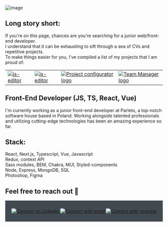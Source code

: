 ![image](https://user-images.githubusercontent.com/109315248/222615792-aea3337b-0c7e-4e84-9dc9-69be067b8472.png)

  ## Long story short:
If you're on this page, chances are you're searching for a junior web/front-end developer.<br>
I understand that it can be exhausting to sift through a sea of CVs and repetitive projects. <br>
To make things easier for you, I've compiled a list of my projects that I am proud of:


<table>
    <tr>
      <td valign="top">
        <a href="https://github.com/PioterAndrzejewski/js-editor" target=”_blank”>
          <img src="https://user-images.githubusercontent.com/109315248/249135145-15ee56b1-4d1b-4bc3-a03d-62a6c8577125.png" alt="js-editor">
        </a>
      </td>
      <td valign="top">
        <a href="https://github.com/PioterAndrzejewski/portfolio_game" target=”_blank”>
          <img src="https://github.com/PioterAndrzejewski/PioterAndrzejewski/assets/109315248/4085a862-cf98-43b8-bad3-408b763b235e" alt="js-editor">
        </a>
      </td>
      <td valign="top">
        <a href="https://github.com/PioterAndrzejewski/project_configurator_frontend" target=”_blank”>
          <img src="https://user-images.githubusercontent.com/109315248/222612060-c545e913-e90c-4543-9118-7ec45e43f0b8.png" alt="Project configurator logo">
        </a>
      </td>
      <td valign="top">
        <a href="https://github.com/PioterAndrzejewski/team_manager_frontend" target=”_blank”>
          <img src="https://user-images.githubusercontent.com/109315248/222612423-666f68f7-e79f-42ed-ba4b-e3b0f22d053d.png" alt="Team Manager logo">
        </a>
      </td>
  </tr>
</table>

## Front-End Developer (JS, TS, React, Vue)

I'm currently working as a junior front-end developer at Parleto, a top-notch software house based in Poland. Working alongside talented professionals and utilizing cutting-edge technologies has been an amazing experience so far.

  ## Stack: 
React, Next.js, Typescript, Vue, Javascript<br>
Redux, context API<br>
Sass modules, BEM, Chakra, MUI, Styled-components<br>
Node, Express, MongoDB, SQL<br>
Photoshop, Figma<br>


  ##  Feel free to reach out 💬

<div align="center" style="background:#414a50; padding: 25px 0;">
     <a href="https://www.linkedin.com/in/piotr-andrzejewski-6241751a3/" target=”_blank”>
        <img src="https://raw.githubusercontent.com/Iwi4a/iwi4a/master/assets/linkedin.svg" alt="Connect on Linkedin">
    </a>
    <a href="mailto:p.andrzejewski@outlook.com" target=”_blank”>
        <img src="https://user-images.githubusercontent.com/109315248/222614744-0efa4174-693f-481c-baf0-d4f96e01730e.png" alt="Connect with email">
    </a>
    <a href="https://www.youtube.com/rzutoka" target=”_blank”>
        <img src="https://user-images.githubusercontent.com/109315248/222616553-7cd0cae5-003b-4513-ab80-03ccd36bdcb3.png" alt="Connect with youtube">
    </a>
</div>

